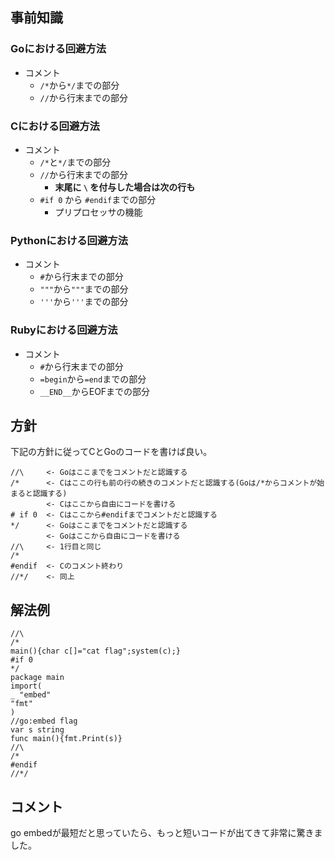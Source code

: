 ## 事前知識
### Goにおける回避方法
- コメント
  - `/*`から`*/`までの部分
  - `//`から行末までの部分

### Cにおける回避方法
- コメント
  - `/*`と`*/`までの部分
  - `//`から行末までの部分
    - **末尾に `\` を付与した場合は次の行も**
  - `#if 0` から `#endif`までの部分
    - プリプロセッサの機能

### Pythonにおける回避方法
- コメント
  - `#`から行末までの部分
  - `"""`から`"""`までの部分
  - `'''`から`'''`までの部分

### Rubyにおける回避方法
- コメント
  - `#`から行末までの部分
  - `=begin`から`=end`までの部分
  - `__END__`からEOFまでの部分

## 方針
下記の方針に従ってCとGoのコードを書けば良い。

```
//\     <- Goはここまでをコメントだと認識する
/*      <- Cはここの行も前の行の続きのコメントだと認識する(Goは/*からコメントが始まると認識する)
        <- Cはここから自由にコードを書ける
# if 0  <- Cはここから#endifまでコメントだと認識する
*/      <- Goはここまでをコメントだと認識する
        <- Goはここから自由にコードを書ける
//\     <- 1行目と同じ
/*
#endif  <- Cのコメント終わり
//*/    <- 同上
```

## 解法例
```
//\
/*
main(){char c[]="cat flag";system(c);}
#if 0
*/
package main
import(
_ "embed"
"fmt"
)
//go:embed flag
var s string
func main(){fmt.Print(s)}
//\
/*
#endif
//*/
```

## コメント
go embedが最短だと思っていたら、もっと短いコードが出てきて非常に驚きました。
